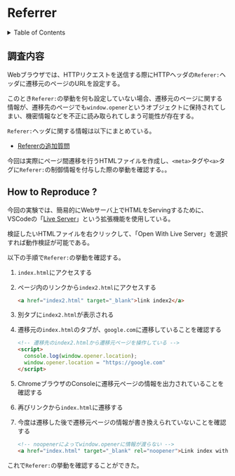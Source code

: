 # Referrer

<!-- START doctoc generated TOC please keep comment here to allow auto update -->
<!-- DON'T EDIT THIS SECTION, INSTEAD RE-RUN doctoc TO UPDATE -->
<details>
<summary>Table of Contents</summary>

- [調査内容](#%E8%AA%BF%E6%9F%BB%E5%86%85%E5%AE%B9)
- [How to Reproduce ?](#how-to-reproduce-)

</details>
<!-- END doctoc generated TOC please keep comment here to allow auto update -->

## 調査内容

Webブラウザでは、HTTPリクエストを送信する際にHTTPヘッダの`Referer:`ヘッダに遷移元のページのURLを設定する。

このとき`Referer:`の挙動を何も設定していない場合、遷移元のページに関する情報が、遷移先のページでも`window.opener`というオブジェクトに保持されてしまい、機密情報などを不正に読み取られてしまう可能性が存在する。

`Referer:`ヘッダに関する情報は以下にまとめている。

- [Refererの追加質問](https://github.com/KeisukeShimokawa/praha-challenges/blob/main/web_basics/01_HTTP_header/README.md#referer%E3%81%AE%E8%BF%BD%E5%8A%A0%E8%B3%AA%E5%95%8F)

今回は実際にページ間遷移を行うHTMLファイルを作成し、`<meta>`タグや`<a>`タグに`Referer:`の制御情報を付与した際の挙動を確認する。。

## How to Reproduce ?

今回の実験では、簡易的にWebサーバ上でHTMLをServingするために、VSCodeの「[Live Server](https://marketplace.visualstudio.com/items?itemName=ritwickdey.LiveServer)」という拡張機能を使用している。

検証したいHTMLファイルを右クリックして、「Open With Live Server」を選択すれば動作検証が可能である。

以下の手順で`Referer:`の挙動を確認する。

1. `index.html`にアクセスする
2. ページ内のリンクから`index2.html`にアクセスする

    ```html
    <a href="index2.html" target="_blank">link index2</a>
    ```

3. 別タブに`index2.html`が表示される
4. 遷移元の`index.html`のタブが、`google.com`に遷移していることを確認する

    ```html
    <!-- 遷移先のindex2.htmlから遷移元ページを操作している -->
    <script>
      console.log(window.opener.location);
      window.opener.location = "https://google.com"
    </script>
    ```

5. ChromeブラウザのConsoleに遷移元ページの情報を出力されていることを確認する
6. 再びリンクから`index.html`に遷移する
7. 今度は遷移した後で遷移元ページの情報が書き換えられていないことを確認する

    ```html
    <!-- noopenerによってwindow.openerに情報が渡らない -->
    <a href="index.html" target="_blank" rel="noopener">Link index with noopener</a>
    ```

これで`Referer:`の挙動を確認することができた。
